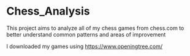 # Chess_Analysis

This project aims to analyze all of my chess games from chess.com to better understand common patterns and areas of improvement

I downloaded my games using https://www.openingtree.com/